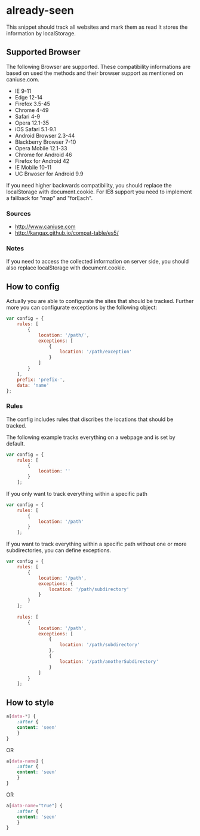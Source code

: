 # already-seen
This snippet should track all websites and mark them as read
It stores the information by localStorage.

## Supported Browser
The following Browser are supported. These compatibility informations are based on used the methods and their browser support as mentioned on caniuse.com.

* IE 9-11
* Edge 12-14
* Firefox 3.5-45
* Chrome 4-49
* Safari 4-9
* Opera 12.1-35
* iOS Safari 5.1-9.1
* Android Browser 2.3-44
* Blackberry Browser 7-10
* Opera Mobile 12.1-33
* Chrome for Android 46
* Firefox for Android 42
* IE Mobile 10-11
* UC Brwoser for Android 9.9

If you need higher backwards compatibility, you should replace the localStorage with document.cookie.
For IE8 support you need to implement a fallback for "map" and "forEach".

### Sources
* http://www.caniuse.com
* http://kangax.github.io/compat-table/es5/


### Notes

If you need to access the collected information on server side, you should also replace localStorage with document.cookie.

## How to config
Actually you are able to configurate the sites that should be tracked.
Further more you can configurate exceptions by the following object:

```javascript
var config = {
    rules: [
        {
            location: '/path/',
            exceptions: [
                {
                    location: '/path/exception'
                }
            ]
        }
    ],
    prefix: 'prefix-',
    data: 'name'
};
```

### Rules
The config includes rules that discribes the locations that should
be tracked.

The following example tracks everything on a webpage and is set by
default.
```javascript
var config = {
    rules: [
        {
            location: ''
        }
    ];
```

If you only want to track everything within a specific path
```javascript
var config = {
    rules: [
        {
            location: '/path'
        }
    ];
```

If you want to track everything within a specific path
without one or more subdirectories, you can define exceptions.
```javascript
var config = {
    rules: [
        {
            location: '/path',
            exceptions: {
                location: '/path/subdirectory'
            }
        }
    ];
    
    rules: [
        {
            location: '/path',
            exceptions: [
                {
                    location: '/path/subdirectory'
                },
                {
                    location: '/path/anotherSubdirectory'
                }
            ]
        }
    ];
```

## How to style
```css
a[data-*] {
    :after {
    content: 'seen'
    }
}
```
OR
```css
a[data-name] {
    :after {
    content: 'seen'
    }
}
```
OR
```css
a[data-name="true"] {
    :after {
    content: 'seen'
    }
}
```